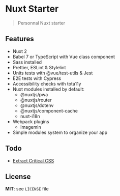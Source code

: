 # Nuxt Starter

> Personnal Nuxt starter

## Features

* Nuxt 2
* Babel 7 or TypeScript with Vue class component
* Sass installed
* Prettier, ESLint & Stylelint
* Units tests with @vue/test-utils & Jest
* E2E tests with Cypress
* Accessibility checks with tota11y
* Nuxt modules installed by default:
  * @nuxtjs/pwa
  * @nuxtjs/router
  * @nuxtjs/dotenv
  * @nuxtjs/component-cache
  * nuxt-i18n
* Webpack plugins
  * Imagemin
* Simple modules system to organize your app

## Todo

* [Extract Critical CSS](https://github.com/nuxt/nuxt.js/issues/3091)

## License

**MIT**: see `LICENSE` file
